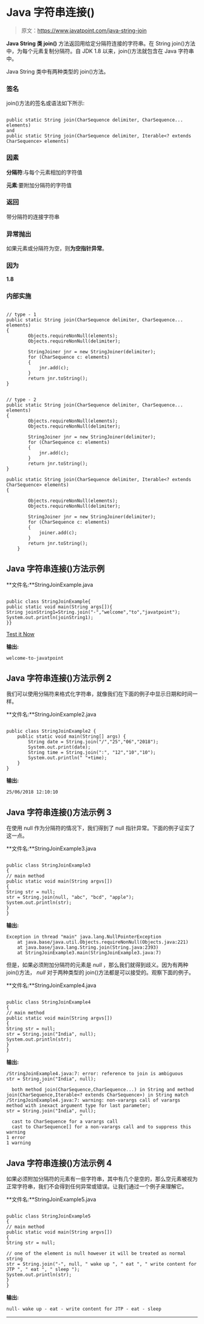 # Java 字符串连接()

> 原文：<https://www.javatpoint.com/java-string-join>

**Java String 类 join()** 方法返回用给定分隔符连接的字符串。在 String join()方法中，为每个元素复制分隔符。自 JDK 1.8 以来，join()方法就包含在 Java 字符串中。

Java String 类中有两种类型的 join()方法。

### 签名

join()方法的签名或语法如下所示:

```

public static String join(CharSequence delimiter, CharSequence... elements)  
and  
public static String join(CharSequence delimiter, Iterable<? extends CharSequence> elements)  

```

### 因素

**分隔符**:与每个元素相加的字符值

**元素**:要附加分隔符的字符值

### 返回

带分隔符的连接字符串

### 异常抛出

如果元素或分隔符为空，则**为空指针异常**。

### 因为

**1.8**

### 内部实施

```

// type - 1
public static String join(CharSequence delimiter, CharSequence... elements) 
{
        Objects.requireNonNull(elements);
        Objects.requireNonNull(delimiter);      

        StringJoiner jnr = new StringJoiner(delimiter);
        for (CharSequence c: elements) 
        {
            jnr.add(c);
        }
        return jnr.toString();
} 

```

```

// type - 2
public static String join(CharSequence delimiter, CharSequence... elements) 
{
        Objects.requireNonNull(elements);
        Objects.requireNonNull(delimiter);      

        StringJoiner jnr = new StringJoiner(delimiter);
        for (CharSequence c: elements) 
        {
            jnr.add(c);
        }
        return jnr.toString();
}

public static String join(CharSequence delimiter, Iterable<? extends CharSequence> elements) 
{

        Objects.requireNonNull(elements);
        Objects.requireNonNull(delimiter);

        StringJoiner jnr = new StringJoiner(delimiter);
        for (CharSequence c: elements) 
        {
            joiner.add(c);
        }
        return jnr.toString();
    }

```

## Java 字符串连接()方法示例

**文件名:**StringJoinExample.java

```

public class StringJoinExample{
public static void main(String args[]){
String joinString1=String.join("-","welcome","to","javatpoint");
System.out.println(joinString1);
}}

```

[Test it Now](https://www.javatpoint.com/opr/test.jsp?filename=StringJoinExample)

**输出:**

```
welcome-to-javatpoint

```

## Java 字符串连接()方法示例 2

我们可以使用分隔符来格式化字符串，就像我们在下面的例子中显示日期和时间一样。

**文件名:**StringJoinExample2.java

```

public class StringJoinExample2 {
	public static void main(String[] args) {		
		String date = String.join("/","25","06","2018");  
		System.out.print(date);  
		String time = String.join(":", "12","10","10");
		System.out.println(" "+time);
	}
}

```

**输出:**

```
25/06/2018 12:10:10

```

## Java 字符串连接()方法示例 3

在使用 null 作为分隔符的情况下，我们得到了 null 指针异常。下面的例子证实了这一点。

**文件名:**StringJoinExample3.java

```

public class StringJoinExample3 
{
// main method
public static void main(String argvs[])
{
String str = null;
str = String.join(null, "abc", "bcd", "apple");
System.out.println(str);
}
}

```

**输出:**

```
Exception in thread "main" java.lang.NullPointerException
	at java.base/java.util.Objects.requireNonNull(Objects.java:221)
	at java.base/java.lang.String.join(String.java:2393)
	at StringJoinExample3.main(StringJoinExample3.java:7)

```

但是，如果必须附加分隔符的元素是 *null* ，那么我们就得到歧义。因为有两种 join()方法， *null* 对于两种类型的 join()方法都是可以接受的。观察下面的例子。

**文件名:**StringJoinExample4.java

```

public class StringJoinExample4
{
// main method
public static void main(String argvs[])
{
String str = null;
str = String.join("India", null);
System.out.println(str);
}
}

```

**输出:**

```
/StringJoinExample4.java:7: error: reference to join is ambiguous
str = String.join("India", null);
            ^
  both method join(CharSequence,CharSequence...) in String and method join(CharSequence,Iterable<? extends CharSequence>) in String match
/StringJoinExample4.java:7: warning: non-varargs call of varargs method with inexact argument type for last parameter;
str = String.join("India", null);
                           ^
  cast to CharSequence for a varargs call
  cast to CharSequence[] for a non-varargs call and to suppress this warning
1 error
1 warning

```

## Java 字符串连接()方法示例 4

如果必须附加分隔符的元素有一些字符串，其中有几个是空的，那么空元素被视为正常字符串，我们不会得到任何异常或错误。让我们通过一个例子来理解它。

**文件名:**StringJoinExample5.java

```

public class StringJoinExample5
{
// main method
public static void main(String argvs[])
{
String str = null;

// one of the element is null however it will be treated as normal string
str = String.join("-", null, " wake up ", " eat ", " write content for JTP ", " eat ", " sleep ");
System.out.println(str);
}
}

```

**输出:**

```
null- wake up - eat - write content for JTP - eat - sleep

```

* * *